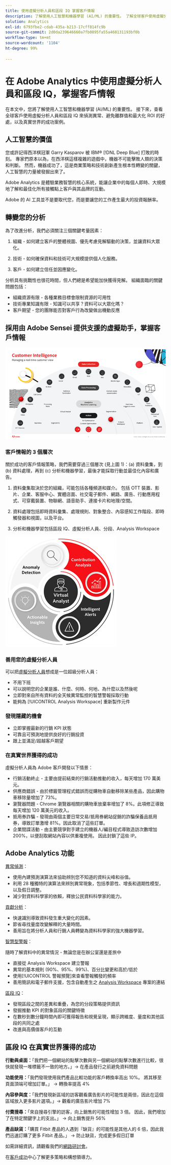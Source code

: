 ```yaml
---
title: 使用虛擬分析人員和區段 IQ 掌握客戶情報
description: 了解使用人工智慧和機器學習 (AI/ML) 的重要性。 了解全球客戶使用虛擬分析人員和區段 IQ 來偵測異常、避免離群值和最大化 ROI 的好處，並了解真實世界的成功案例。
solution: Analytics
exl-id: 6793fbe2-cdab-435a-b213-17cff814fc9b
source-git-commit: 2d0da239646660a7fb0895fa55a468131193bf0b
workflow-type: tm+mt
source-wordcount: '1104'
ht-degree: 99%

---
```


# 在 Adobe Analytics 中使用虛擬分析人員和區段 IQ，掌握客戶情報

在本文中，您將了解使用人工智慧和機器學習 (AI/ML) 的重要性。 接下來，查看全球客戶使用虛擬分析人員和區段 IQ 來偵測異常、避免離群值和最大化 ROI 的好處，以及真實世界的成功案例。

## 人工智慧的價值

您或許記得西洋棋冠軍 Garry Kasparov 被 IBM® [!DNL Deep Blue] 打敗的時刻。 專家們原本以為，在西洋棋這樣複雜的遊戲中，機器不可能擊敗人類的決策和判斷。 然而，機器成功了，這是商業策略和技術創新產生根本性轉變的關鍵，人工智慧的力量被發掘出來了。

Adobe Analytics 是體驗業務智慧的核心系統，能讓企業中的每個人即時、大規模地了解和最佳化所有接觸點上客戶與其品牌的互動。

Adobe 的 AI 工具並不是要取代您，而是要讓您的工作產生最大的投資報酬率。

## 轉變您的分析

為了改進分析，我們必須關注三個關鍵考量因素：

1. 組織 - 如何建立客戶的整體視圖、優先考慮見解驅動的決策，並讓資料大眾化。

1. 技術 - 如何確保資料和技術可大規模提供個人化服務。

1. 客戶 - 如何建立信任並因應變化。

分析具有挑戰性也很花時間，但人們總是希望能加快獲得見解。 組織面臨的關鍵問題包括：

* 組織資源有限 - 各種業務目標會限制資源的可用性
* 技術專業知識有限 - 知識可以共享？資料可以大眾化嗎？
* 客戶期望 - 您的團隊能否對客戶行為改變做出機動反應

## 採用由 Adobe Sensei 提供支援的虛擬助手，掌握客戶情報

![客戶情報](assets/customer-intelligence.png)

### 客戶情報的 3 個層次

關於成功的客戶情報策略，我們需要穿過三個層次 (見上圖 1)：(a) 資料彙集，到 (b) 資料處理，再到 (c) 分析和機器學習，最後才能採取行動並最佳化內容和廣告。

1. 資料彙集取決於您的組織，可能包括各種頻道和媒介。 包括 OTT 裝置、影片、企業、客服中心、實體店面、社交電子郵件、網路、廣告、行動應用程式、可穿戴裝置、物聯網、語音助手、連接卡片和地理/空間。

1. 資料處理包括即時資料彙集、處理規則、對象整合、內容感知工作階段、即時觸發器和視圖，以及平台。

1. 分析和機器學習包括區段 IQ、虛擬分析人員、分段、Analysis Workspace

![虛擬分析](assets/virtual-analysis.png)

### 善用您的虛擬分析人員

可以把[虛擬分析人員](https://experienceleague.adobe.com/docs/analytics/analyze/analysis-workspace/virtual-analyst/overview.html?lang=tw)想成是一位超級分析人員：

* 不用下班
* 可以說明您的企業是誰、什麼、何時、何地、為什麼以及然後呢
* 立即對來自所有資料的全天候異常監控的智慧警報採取行動
* 能夠為 [!UICONTROL Analysis Workspace] 重新製作元件

### 發現隱藏的機會

* 立即掌握最新的行銷 KPI 狀態
* 可靠且可預測地提供良好的行銷投資
* 跟上並滿足/超越客戶期望

### 在真實世界獲得的成功

虛擬分析人員為 Adobe 客戶開發以下情景：

* 行銷活動終止 - 主要由提前結束的行銷活動推動的收入，每天增加 170 萬美元。
* 供應商錯誤 - 由於標籤管理程式錯誤而從購物車自動移除某些產品，因此購物車移除量增加了 73%。
* 瀏覽器問題 - Chrome 瀏覽器相關的購物車放棄率增加了 8%。此項修正導致每天增加 120 萬美元的收入。
* 抵用券詐騙 - 發現由兩個主要日常交易/抵用券網站促銷的詐騙保養品抵用券，導致訂單激增 81%。因此取消了這些訂單。
* 企業間諜活動 - 由主要競爭對手建立的機器人/編目程式導致造訪次數增加 200%，以便刮取網站內容以供重複使用。 因此封鎖了這些 IP。

## Adobe Analytics 功能

[異常偵測](https://experienceleague.adobe.com/docs/analytics/analyze/analysis-workspace/virtual-analyst/anomaly-detection/anomaly-detection.html?lang=zh-Hant)：

* 使用內建預測演算法來協助辨別您不知道的資料尖峰和谷值。
* 利用 28 種獨特的演算法來辨別異常現象，包括季節性、增長和週期性模型，以及假日調整。
* 減少對資料科學家的依賴，釋放公民資料科學家的能力。

[貢獻分析](https://experienceleague.adobe.com/docs/analytics/analyze/analysis-workspace/virtual-analyst/contribution-analysis/ca-tokens.html?lang=zh-Hant)：

* 快速識別導致資料發生重大變化的因素。
* 節省尋找量度改變解釋的大量時間。
* 善用旨在將分析人員和行銷人員轉變為資料科學家的強大機器學習。

[智慧型警報](https://experienceleague.adobe.com/docs/analytics/analyze/analysis-workspace/virtual-analyst/intelligent-alerts/intellligent-alerts.html?lang=zh-Hant)：

隨時了解資料中的異常情況 - 無論您是在辦公室還是差旅中

* 直接從 Analysis Workspace 建立警報
* 異常的基本規則 (90%、95%、99%)、百分比變更和高於/低於
* 使用[!UICONTROL 警報預覽]來查看警報觸發的頻率
* 善用簡訊和電子郵件支援，包含自動產生之 [Analysis Workspace](https://experienceleague.adobe.com/docs/analytics/analyze/analysis-workspace/home.html?lang=zh-TW) 專案的連結

[區段 IQ](https://experienceleague.adobe.com/docs/analytics/analyze/analysis-workspace/segment-iq.html?lang=tw)：

* 發現區段之間的差異和重疊，為您的分段策略提供資訊
* 發掘推動 KPI 的對象區段的關鍵特徵
* 在數秒到數分鐘時間內即可獲得報告和視覺呈現，顯示跨維度、量度和其他區段的共同之處
* 改進與高價值客戶的互動

## 區段 IQ 在真實世界獲得的成功

**行動與桌面：**「我們把一個網站的點擊次數與另一個網站的點擊次數進行比較，很快就發現一堆標籤不一致的地方。」→ 在產品發行之前避免資料問題

**功能使用：**「我們發現使用我們產品比較功能的客戶轉換率高出 10%。 將其移至頁面頂端可增加訂單。」 → 轉換率提高 4%

**內容參與度：**「我們發現新區域的訪客觀看廣告影片的可能性是兩倍，因此在這個區域放入更多影片選項。」→ 觀看的廣告影片增加 7%

**付費搜尋：**「來自搜尋引擎的訪客，向上銷售的可能性增加 3 倍。 因此，我們增加了在特定關鍵字上的支出。」 → 向上銷售提升 56%

**產品缺貨：**「購買 Fitbit 產品的人遇到『缺貨』的可能性是其他人的 6 倍，因此我們迅速訂購了更多 Fitbit 產品。」 → 防止缺貨，完成更多假日訂單

如需詳細資訊，請觀看我們的[網路研討會](https://adobecustomersuccess.adobeconnect.com/pmetho6ivh68/)。

在[客戶成功](https://experienceleague.adobe.com/docs/customer-success/customer-success/overview.html)中心了解更多策略和構想領導力。